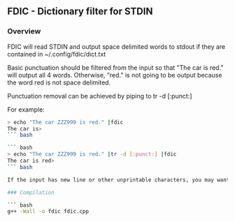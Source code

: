 ## FDIC - Dictionary filter for STDIN

### Overview

FDIC will read STDIN and output space delimited words to stdout if they are contained in ~/.config/fdic/dict.txt

Basic punctuation should be filtered from the input so that "The car is red." will output all 4 words. Otherwise, "red." is not going to be output because the word red is not space delimited.

Punctuation removal can be achieved by piping to tr -d [:punct:]

For example:

``` bash
> echo "The car ZZZ999 is red." |fdic
The car is>
``` bash

``` bash
> echo "The car ZZZ999 is red." |tr -d [:punct:] |fdic
The car is red>
``` bash

If the input has new line or other unprintable characters, you may want them converted to spaces via `tr -s -c [:print:] " "`

### Compilation

``` bash
g++ -Wall -o fdic fdic.cpp 
```
